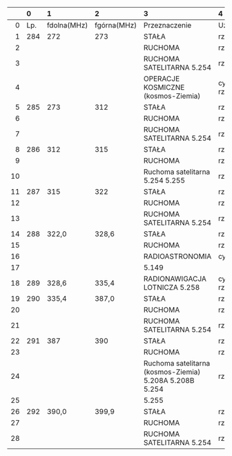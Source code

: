 |    | 0   | 1           | 2           | 3                                                       | 4               |
|---:|:----|:------------|:------------|:--------------------------------------------------------|:----------------|
|  0 | Lp. | fdolna(MHz) | fgórna(MHz) | Przeznaczenie                                           | Użytkowanie     |
|  1 | 284 | 272         | 273         | STAŁA                                                   | rządowe         |
|  2 |     |             |             | RUCHOMA                                                 | rządowe         |
|  3 |     |             |             | RUCHOMA SATELITARNA 5.254                               | rządowe         |
|  4 |     |             |             | OPERACJE KOSMICZNE (kosmos-Ziemia)                      | cywilno-rządowe |
|  5 | 285 | 273         | 312         | STAŁA                                                   | rządowe         |
|  6 |     |             |             | RUCHOMA                                                 | rządowe         |
|  7 |     |             |             | RUCHOMA SATELITARNA 5.254                               | rządowe         |
|  8 | 286 | 312         | 315         | STAŁA                                                   | rządowe         |
|  9 |     |             |             | RUCHOMA                                                 | rządowe         |
| 10 |     |             |             | Ruchoma satelitarna 5.254 5.255                         | rządowe         |
| 11 | 287 | 315         | 322         | STAŁA                                                   | rządowe         |
| 12 |     |             |             | RUCHOMA                                                 | rządowe         |
| 13 |     |             |             | RUCHOMA SATELITARNA 5.254                               | rządowe         |
| 14 | 288 | 322,0       | 328,6       | STAŁA                                                   | rządowe         |
| 15 |     |             |             | RUCHOMA                                                 | rządowe         |
| 16 |     |             |             | RADIOASTRONOMIA                                         | cywilne         |
| 17 |     |             |             | 5.149                                                   |                 |
| 18 | 289 | 328,6       | 335,4       | RADIONAWIGACJA LOTNICZA 5.258                           | cywilno-rządowe |
| 19 | 290 | 335,4       | 387,0       | STAŁA                                                   | rządowe         |
| 20 |     |             |             | RUCHOMA                                                 | rządowe         |
| 21 |     |             |             | RUCHOMA SATELITARNA 5.254                               | rządowe         |
| 22 | 291 | 387         | 390         | STAŁA                                                   | rządowe         |
| 23 |     |             |             | RUCHOMA                                                 | rządowe         |
| 24 |     |             |             | Ruchoma satelitarna (kosmos-Ziemia) 5.208A 5.208B 5.254 | rządowe         |
| 25 |     |             |             | 5.255                                                   |                 |
| 26 | 292 | 390,0       | 399,9       | STAŁA                                                   | rządowe         |
| 27 |     |             |             | RUCHOMA                                                 | rządowe         |
| 28 |     |             |             | RUCHOMA SATELITARNA 5.254                               | rządowe         |